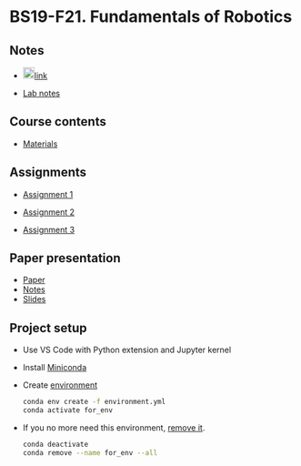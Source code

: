 # BS19-F21. Fundamentals of Robotics

## Notes
* <img src="https://cdn.mathcha.io/resources/logo.png" width="20" title="hover text">[link](https://www.mathcha.io/editor/e286dsrQtZGIV9I7KwV0SyWJD8eCvDj4NjUlweK7q)

* [Lab notes](./labs.md)

## Course contents
* [Materials](https://drive.google.com/drive/u/0/folders/19OD0xInOgmU1n-m1atUINEl8hVBX_fTt)

## Assignments
* [Assignment 1](./Assignment1/description.md)

* [Assignment 2](./Assignment2/description.md)

* [Assignment 3](./Assignment3/description.md)

## Paper presentation
* [Paper](https://drive.google.com/file/d/15MOYURm9m_bh1FBhGvIwaftpDl5J70pV/view?usp=sharing)
* [Notes](https://www.mathcha.io/editor/z8nnJHmwUE7fyghxx6EWKcq0jjpMcZkoL4NHZjLq5l)
* [Slides]()

## Project setup
* Use VS Code with Python extension and Jupyter kernel

* Install [Miniconda](https://conda.io/en/latest/miniconda.html)

* Create [environment](https://docs.conda.io/projects/conda/en/latest/user-guide/tasks/manage-environments.html#creating-an-environment-from-an-environment-yml-file)
    ```sh
    conda env create -f environment.yml
    conda activate for_env
    ```

* If you no more need this environment, [remove it](https://docs.conda.io/projects/conda/en/latest/user-guide/tasks/manage-environments.html#removing-an-environment).
    ```sh
    conda deactivate
    conda remove --name for_env --all
    ```
